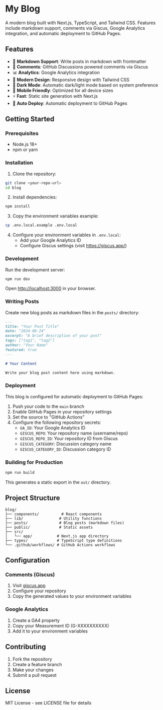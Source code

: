 # My Blog

A modern blog built with Next.js, TypeScript, and Tailwind CSS. Features include markdown support, comments via Giscus, Google Analytics integration, and automatic deployment to GitHub Pages.

## Features

- 📝 **Markdown Support**: Write posts in markdown with frontmatter
- 💬 **Comments**: GitHub Discussions powered comments via Giscus
- 📊 **Analytics**: Google Analytics integration
- 🎨 **Modern Design**: Responsive design with Tailwind CSS
- 🌙 **Dark Mode**: Automatic dark/light mode based on system preference
- 📱 **Mobile Friendly**: Optimized for all device sizes
- ⚡ **Fast**: Static site generation with Next.js
- 🚀 **Auto Deploy**: Automatic deployment to GitHub Pages

## Getting Started

### Prerequisites

- Node.js 18+ 
- npm or yarn

### Installation

1. Clone the repository:
```bash
git clone <your-repo-url>
cd blog
```

2. Install dependencies:
```bash
npm install
```

3. Copy the environment variables example:
```bash
cp .env.local.example .env.local
```

4. Configure your environment variables in `.env.local`:
   - Add your Google Analytics ID
   - Configure Giscus settings (visit https://giscus.app/)

### Development

Run the development server:

```bash
npm run dev
```

Open [http://localhost:3000](http://localhost:3000) in your browser.

### Writing Posts

Create new blog posts as markdown files in the `posts/` directory:

```markdown
---
title: "Your Post Title"
date: "2024-08-24"
excerpt: "A brief description of your post"
tags: ["tag1", "tag2"]
author: "Your Name"
featured: true
---

# Your Content

Write your blog post content here using markdown.
```

### Deployment

This blog is configured for automatic deployment to GitHub Pages:

1. Push your code to the `main` branch
2. Enable GitHub Pages in your repository settings
3. Set the source to "GitHub Actions"
4. Configure the following repository secrets:
   - `GA_ID`: Your Google Analytics ID
   - `GISCUS_REPO`: Your repository name (username/repo)
   - `GISCUS_REPO_ID`: Your repository ID from Giscus
   - `GISCUS_CATEGORY`: Discussion category name
   - `GISCUS_CATEGORY_ID`: Discussion category ID

### Building for Production

```bash
npm run build
```

This generates a static export in the `out/` directory.

## Project Structure

```
blog/
├── components/          # React components
├── lib/                # Utility functions
├── posts/              # Blog posts (markdown files)
├── public/             # Static assets
├── src/
│   └── app/           # Next.js app directory
├── types/             # TypeScript type definitions
└── .github/workflows/ # GitHub Actions workflows
```

## Configuration

### Comments (Giscus)

1. Visit [giscus.app](https://giscus.app/)
2. Configure your repository
3. Copy the generated values to your environment variables

### Google Analytics

1. Create a GA4 property
2. Copy your Measurement ID (G-XXXXXXXXXX)
3. Add it to your environment variables

## Contributing

1. Fork the repository
2. Create a feature branch
3. Make your changes
4. Submit a pull request

## License

MIT License - see LICENSE file for details
